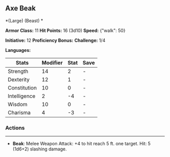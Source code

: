 ## Axe Beak
*(Large) (Beast) *

**Armor Class:** 11
**Hit Points:** 16 (3d10)
**Speed:** {"walk": 50}

**Initiative:** 12
**Proficiency Bonus:**
**Challenge:** 1/4

**Languages:** 



| Stats | Modifier | Stat | Save
| ---- | ---- | ---- | ---- |
| Strength | 14 | 2 | - |
| Dexterity | 12 | 1 | - |
| Constitution | 10 | 0 | - |
| Intelligence | 2 | -4 | - |
| Wisdom | 10 | 0 | - |
| Charisma | 4 | -3 | - |

### Actions
 --- 
- **Beak**: Melee Weapon Attack: +4 to hit  reach 5 ft.  one target. Hit: 5 (1d6+2) slashing damage.

